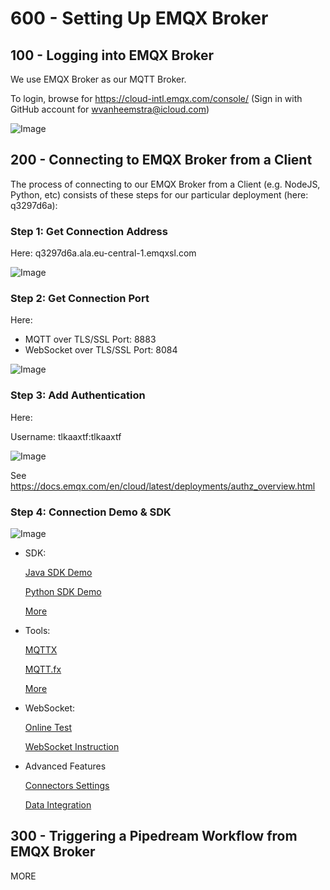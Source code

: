 # 600 - Setting Up EMQX Broker

## 100 - Logging into EMQX Broker

We use EMQX Broker as our MQTT Broker.

To login, browse for https://cloud-intl.emqx.com/console/ (Sign in with GitHub account for wvanheemstra@icloud.com)

![Image](https://github.com/user-attachments/assets/9e132501-a827-4ff3-9eee-cb7cbdbae66f)

## 200 - Connecting to EMQX Broker from a Client

The process of connecting to our EMQX Broker from a Client (e.g. NodeJS, Python, etc) consists of these steps for our particular deployment (here: q3297d6a):

### Step 1: Get Connection Address

Here: q3297d6a.ala.eu-central-1.emqxsl.com

![Image](https://github.com/user-attachments/assets/4e9a479a-ceb1-49c7-8c71-f012edbb2e53)

### Step 2: Get Connection Port

Here: 

- MQTT over TLS/SSL Port: 8883
- WebSocket over TLS/SSL Port: 8084

![Image](https://github.com/user-attachments/assets/84cec9ec-3ac4-4cab-ab7f-517c9cd17642)

### Step 3: Add Authentication

Here:

Username: tlkaaxtf:tlkaaxtf 

![Image](https://github.com/user-attachments/assets/c6364821-54aa-4d41-b390-6f274810787b)

See https://docs.emqx.com/en/cloud/latest/deployments/authz_overview.html

### Step 4: Connection Demo & SDK

![Image](https://github.com/user-attachments/assets/1ed491e7-44c7-4e01-a7d6-5d019c409ed4)

- SDK:

  [Java SDK Demo](https://docs.emqx.com/en/cloud/latest/connect_to_deployments/java_sdk.html)

  [Python SDK Demo](https://docs.emqx.com/en/cloud/latest/connect_to_deployments/python_sdk.html)

  [More](https://docs.emqx.com/en/cloud/latest/connect_to_deployments/overview.html)

- Tools:

  [MQTTX](https://docs.emqx.com/en/cloud/latest/connect_to_deployments/mqttx.html)

  [MQTT.fx](https://docs.emqx.com/en/cloud/latest/connect_to_deployments/mqttfx.html)

  [More](https://docs.emqx.com/en/cloud/latest/connect_to_deployments/overview.html)

- WebSocket:

  [Online Test](https://cloud-intl.emqx.com/console/deployments/q3297d6a/online_test)

  [WebSocket Instruction](https://www.emqx.com/en/blog/connect-to-mqtt-broker-with-websocket)

- Advanced Features

  [Connectors Settings](https://docs.emqx.com/en/cloud/latest/data_integration/connectors.html)

  [Data Integration](https://docs.emqx.com/en/cloud/latest/data_integration/introduction.html)

## 300 - Triggering a Pipedream Workflow from EMQX Broker

MORE